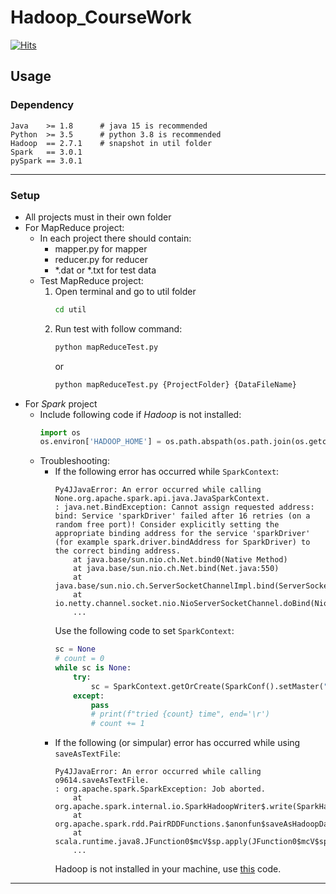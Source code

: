 # Hadoop_CourseWork
 
[![Hits](https://hits.seeyoufarm.com/api/count/incr/badge.svg?url=https%3A%2F%2Fgithub.com%2FDMinghao%2FHadoop_CourseWork&count_bg=%23F81C1C&title_bg=%231E2330&icon=skyliner.svg&icon_color=%23F81C1C&title=Repo+View+Count&edge_flat=false)](https://hits.seeyoufarm.com)
 
## Usage 

### Dependency 
```
Java    >= 1.8      # java 15 is recommended 
Python  >= 3.5      # python 3.8 is recommended 
Hadoop  == 2.7.1    # snapshot in util folder 
Spark   == 3.0.1
pySpark == 3.0.1
``` 
---
### Setup
- All projects must in their own folder 
- For MapReduce project: 
    - In each project there should contain: 
        - mapper.py for mapper
        - reducer.py for reducer 
        - *.dat or *.txt for test data
    - Test MapReduce project: 
        1. Open terminal and go to util folder 
            ```bash
            cd util
            ```
        2. Run test with follow command: 
            ```bash
            python mapReduceTest.py
            ```
            or
            ```bash
            python mapReduceTest.py {ProjectFolder} {DataFileName}
            ```
- For *Spark* project
    - Include following code if *Hadoop* is not installed: <div id="fixhadoop"/>
        ```python
        import os 
        os.environ['HADOOP_HOME'] = os.path.abspath(os.path.join(os.getcwd(), os.pardir)).replace('\\', '/')+'/util/hadoop-2.7.1'
        ```
    - Troubleshooting: 
        - If the following error has occurred while `SparkContext`: 
            ```console
            Py4JJavaError: An error occurred while calling None.org.apache.spark.api.java.JavaSparkContext.
            : java.net.BindException: Cannot assign requested address: bind: Service 'sparkDriver' failed after 16 retries (on a random free port)! Consider explicitly setting the appropriate binding address for the service 'sparkDriver' (for example spark.driver.bindAddress for SparkDriver) to the correct binding address.
                at java.base/sun.nio.ch.Net.bind0(Native Method)
                at java.base/sun.nio.ch.Net.bind(Net.java:550)
                at java.base/sun.nio.ch.ServerSocketChannelImpl.bind(ServerSocketChannelImpl.java:249)
                at io.netty.channel.socket.nio.NioServerSocketChannel.doBind(NioServerSocketChannel.java:134)
                ...
            ```
            Use the following code to set `SparkContext`: 
            ```python
            sc = None 
            # count = 0
            while sc is None: 
                try: 
                    sc = SparkContext.getOrCreate(SparkConf().setMaster("local"))
                except: 
                    pass
                    # print(f"tried {count} time", end='\r')
                    # count += 1 
            ```
        - If the following (or simpular) error has occurred while using `saveAsTextFile`: 
            ```console
            Py4JJavaError: An error occurred while calling o9614.saveAsTextFile.
            : org.apache.spark.SparkException: Job aborted.
                at org.apache.spark.internal.io.SparkHadoopWriter$.write(SparkHadoopWriter.scala:100)
                at org.apache.spark.rdd.PairRDDFunctions.$anonfun$saveAsHadoopDataset$1(PairRDDFunctions.scala:1090)
                at scala.runtime.java8.JFunction0$mcV$sp.apply(JFunction0$mcV$sp.java:23)
                ...
            ```
            Hadoop is not installed in your machine, use [this](#fixhadoop) code. 

---
